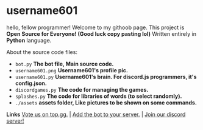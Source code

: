 # username601
hello, fellow programmer! Welcome to my githoob page. This project is **Open Source for Everyone! (Good luck copy pasting lol)** Written entirely in **Python** language.

About the source code files:

 - ```bot.py``` **The bot file, Main source code.**
 - ```username601.png``` **Username601's profile pic.**
 - ```username601.py``` **Username601's brain. For discord.js programmers, it's config.json.**
 - ```discordgames.py``` **The code for managing the games.**
 - ```splashes.py``` **The code for libraries of words (to select randomly).**
 - ```./assets``` **assets folder, Like pictures to be shown on some commands.**

**Links**
[Vote us on top.gg.](https://top.gg/bot/696973408000409626/vote) | 
[Add the bot to your server.](https://discordapp.com/api/oauth2/authorize?client_id=696973408000409626&permissions=8&scope=bot) | 
[Join our discord server!](http://discord.gg/HhAPkD8)
